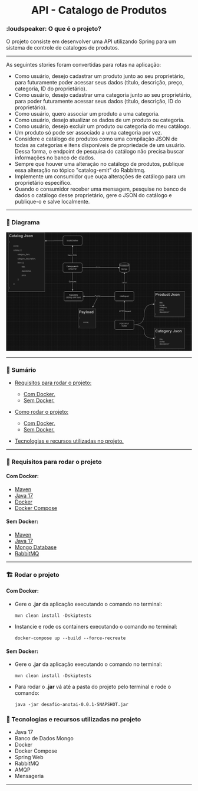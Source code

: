 <h1 align="center" > API - Catalogo de Produtos</h1>

<h3> :loudspeaker: O que é o projeto? </h3>
<p>O projeto consiste em desenvolver uma API utilizando Spring para um sistema de controle de catalogos de produtos.</p>

<hr>

<p>As seguintes stories foram convertidas para rotas na aplicação:</p>

- Como usuário, desejo cadastrar um produto junto ao seu proprietário, para futuramente poder acessar seus dados (título, descrição, preço, categoria, ID do proprietário).
- Como usuário, desejo cadastrar uma categoria junto ao seu proprietário, para poder futuramente acessar seus dados (título, descrição, ID do proprietário).
- Como usuário, quero associar um produto a uma categoria.
- Como usuário, desejo atualizar os dados de um produto ou categoria.
- Como usuário, desejo excluir um produto ou categoria do meu catálogo.
- Um produto só pode ser associado a uma categoria por vez.
- Considere o catálogo de produtos como uma compilação JSON de todas as categorias e itens disponíveis de propriedade de um usuário.
  Dessa forma, o endpoint de pesquisa do catálogo não precisa buscar informações no banco de dados.
- Sempre que houver uma alteração no catálogo de produtos, publique essa alteração no tópico "catalog-emit" do Rabbitmq.
- Implemente um consumidor que ouça alterações de catálogo para um proprietário específico.
- Quando o consumidor receber uma mensagem, pesquise no banco de dados o catálogo desse proprietário, gere o JSON do catálogo e publique-o e salve localmente.

<hr>

<h3 id="diagrama"> 📑 Diagrama </h3>

<img src="diagrama.png" alt="diagrama">

<hr>

<h3 id="sumario"> 📑 Sumário </h3>

- <a href="#requisitos"> Requisitos para rodar o projeto:</a>
  
  - <a href="#rodar-com-docker"> Com Docker.</a>
  - <a href="#rodar-sem-docker"> Sem Docker.</a>
  
- <a href="#como-rodar">Como rodar o projeto:</a>

  - <a href="#rodar-com-docker"> Com Docker.</a>
  - <a href="#rodar-sem-docker"> Sem Docker.</a>
- <a href="#tecnologias">Tecnologias e recursos utilizadas no projeto.</a>

<hr>

<h3 id="requisitos"> 🧾 Requisitos para rodar o projeto</h3>

<h4 id="requisitos-com-docker"> Com Docker:</h4> 

- <a target="_blank" href="https://maven.apache.org/">Maven</a>
- <a target="_blank" href="https://openjdk.java.net/install/">Java 17</a>
- <a target="_blank" href="https://docs.docker.com/engine/install/">Docker</a>
- <a target="_blank" href="https://docs.docker.com/compose/install/">Docker Compose</a>

<h4 id="requisitos-sem-docker"> Sem Docker:</h4>

- <a target="_blank" href="https://maven.apache.org/">Maven</a>
- <a target="_blank" href="https://openjdk.java.net/install/">Java 17</a>
- <a target="_blank" href="https://openjdk.java.net/install/">Mongo Database</a>
- <a target="_blank" href="https://rabbitmq.com/">RabbitMQ</a>

<hr>

<h3 id="como-rodar"> 🏗️ Rodar o projeto</h3>

<h4 id="rodar-com-docker"> Com Docker:</h4> 

- Gere o <b>.jar</b> da aplicação executando o comando no terminal:
    ```shell
    mvn clean install -Dskiptests
    ```

- Instancie e rode os containers executando o comando no terminal:
    ```shell
    docker-compose up --build --force-recreate
    ```

<h4 id="rodar-sem-docker"> Sem Docker:</h4> 

- Gere o <b>.jar</b> da aplicação executando o comando no terminal:
    ```shell
    mvn clean install -Dskiptests
    ```

- Para rodar o <b>.jar</b> vá até a pasta do projeto pelo terminal e rode o comando:
    ```shell
    java -jar desafio-anotai-0.0.1-SNAPSHOT.jar
     ```

<h3 id="tecnologias"> 🚀 Tecnologias e recursos utilizadas no projeto</h3>

- Java 17
- Banco de Dados Mongo
- Docker
- Docker Compose
- Spring Web
- RabbitMQ 
- AMQP
- Mensageria
<hr>
